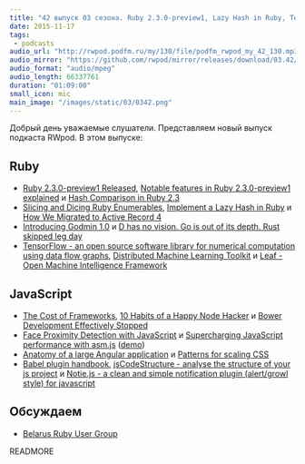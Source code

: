 ```yaml
---
title: "42 выпуск 03 сезона. Ruby 2.3.0-preview1, Lazy Hash in Ruby, TensorFlow, The Cost of Frameworks, jsCodeStructure и прочее"
date: 2015-11-17
tags:
 - podcasts
audio_url: "http://rwpod.podfm.ru/my/130/file/podfm_rwpod_my_42_130.mp3"
audio_mirror: "https://github.com/rwpod/mirror/releases/download/03.42/0342.mp3"
audio_format: "audio/mpeg"
audio_length: 66337761
duration: "01:09:00"
small_icon: mic
main_image: "/images/static/03/0342.png"
---
```


Добрый день уважаемые слушатели. Представляем новый выпуск подкаста RWpod. В этом выпуске:

## Ruby

 - [Ruby 2.3.0-preview1 Released](https://www.ruby-lang.org/en/news/2015/11/11/ruby-2-3-0-preview1-released/), [Notable features in Ruby 2.3.0-preview1 explained](http://yukas.by/ruby/2015/11/12/notable-features-in-ruby-2-3-0-preview1-explained/) и [Hash Comparison in Ruby 2.3](http://olivierlacan.com/posts/hash-comparison-in-ruby-2-3/)
 - [Slicing and Dicing Ruby Enumerables](http://blog.honeybadger.io/ruby-enumerable-slicing-before-when-and-after/), [Implement a Lazy Hash in Ruby](http://6ftdan.com/allyourdev/2015/11/13/implement-a-lazy-hash-in-ruby/) и [How We Migrated to Active Record 4](https://engineering.heroku.com/blogs/2015-11-04-upgrading-to-active-record-4/)
 - [Introducing Godmin 1.0](https://www.varvet.se/blog/update/2015/11/13/introducing-godmin-1-0.html) и [D has no vision. Go is out of its depth. Rust skipped leg day](https://www.quora.com/Which-language-has-the-brightest-future-in-replacement-of-C-between-D-Go-and-Rust-And-Why/answer/Andrei-Alexandrescu)
 - [TensorFlow - an open source software library for numerical computation using data flow graphs](http://www.tensorflow.org/), [Distributed Machine Learning Toolkit](http://www.dmtk.io/) и [Leaf - Open Machine Intelligence Framework](http://autumnai.github.io/leaf/leaf/index.html)

## JavaScript

 - [The Cost of Frameworks](https://aerotwist.com/blog/the-cost-of-frameworks/), [10 Habits of a Happy Node Hacker](http://blog.heroku.com/archives/2015/11/10/node-habits-2016) и [Bower Development Effectively Stopped](https://twitter.com/nachocoloma/status/663622545162280960)
 - [Face Proximity Detection with JavaScript](http://www.sitepoint.com/face-proximity-detection-with-javascript/) и [Supercharging JavaScript performance with asm.js](http://blogs.windows.com/msedgedev/2015/11/10/supercharging-javascript-performance-with-asm-js/) ([demo](https://dev.windows.com/en-us/microsoft-edge/testdrive/demos/chess/))
 - [Anatomy of a large Angular application](https://medium.com/@bojzi/anatomy-of-a-large-angular-application-f098e5e36994) и [Patterns for scaling CSS](http://red-badger.com/blog/2015/11/09/patterns-for-scaling-css/)
 - [Babel plugin handbook](https://github.com/thejameskyle/babel-plugin-handbook), [jsCodeStructure - analyse the structure of your js project](https://github.com/timqian/jsCodeStructure) и [Notie.js - a clean and simple notification plugin (alert/growl style) for javascript](https://jaredreich.com/projects/notie.js/)

## Обсуждаем

 - [Belarus Ruby User Group](http://brug.by/)

READMORE

